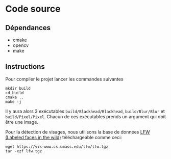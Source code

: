 # Code source

## Dépendances
- cmake
- opencv
- make

## Instructions

Pour compiler le projet lancer les commandes suivantes

```
mkdir build
cd build
cmake ..
make -j
```

Il y aura alors 3 exécutables `build/Blackhead/Blackhead`, `build/Blur/Blur` et `build/Pixel/Pixel`. Chacun de ces exécutables prends un argument qui doit être une image.

Pour la détection de visages, nous utilisons la base de données [LFW (Labeled faces in the wild)](https://vis-www.cs.umass.edu/lfw/) téléchargeable comme ceci:

```
wget https://vis-www.cs.umass.edu/lfw/lfw.tgz
tar -xzf lfw.tgz
```
